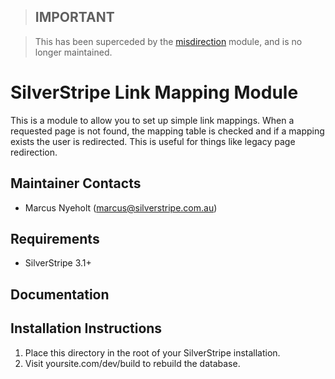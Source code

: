 > ## **IMPORTANT**

> This has been superceded by the [misdirection](https://github.com/nglasl/silverstripe-misdirection/) module, and is no longer maintained.

# SilverStripe Link Mapping Module

This is a module to allow you to set up simple link mappings. When a requested
page is not found, the mapping table is checked and if a mapping exists the
user is redirected. This is useful for things like legacy page redirection.

Maintainer Contacts
-------------------
*  Marcus Nyeholt (<marcus@silverstripe.com.au>)

Requirements
------------
* SilverStripe 3.1+

Documentation
-------------

Installation Instructions
-------------------------

1. Place this directory in the root of your SilverStripe installation.
2. Visit yoursite.com/dev/build to rebuild the database.
